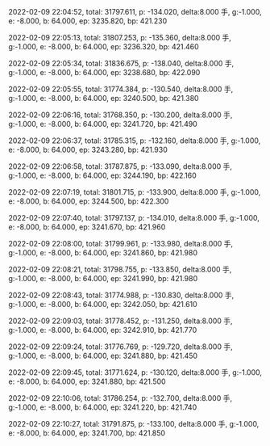 2022-02-09 22:04:52, total: 31797.611, p: -134.020, delta:8.000 手, g:-1.000, e: -8.000, b: 64.000, ep: 3235.820, bp: 421.230

2022-02-09 22:05:13, total: 31807.253, p: -135.360, delta:8.000 手, g:-1.000, e: -8.000, b: 64.000, ep: 3236.320, bp: 421.460

2022-02-09 22:05:34, total: 31836.675, p: -138.040, delta:8.000 手, g:-1.000, e: -8.000, b: 64.000, ep: 3238.680, bp: 422.090

2022-02-09 22:05:55, total: 31774.384, p: -130.540, delta:8.000 手, g:-1.000, e: -8.000, b: 64.000, ep: 3240.500, bp: 421.380

2022-02-09 22:06:16, total: 31768.350, p: -130.200, delta:8.000 手, g:-1.000, e: -8.000, b: 64.000, ep: 3241.720, bp: 421.490

2022-02-09 22:06:37, total: 31785.315, p: -132.160, delta:8.000 手, g:-1.000, e: -8.000, b: 64.000, ep: 3243.280, bp: 421.930

2022-02-09 22:06:58, total: 31787.875, p: -133.090, delta:8.000 手, g:-1.000, e: -8.000, b: 64.000, ep: 3244.190, bp: 422.160

2022-02-09 22:07:19, total: 31801.715, p: -133.900, delta:8.000 手, g:-1.000, e: -8.000, b: 64.000, ep: 3244.500, bp: 422.300

2022-02-09 22:07:40, total: 31797.137, p: -134.010, delta:8.000 手, g:-1.000, e: -8.000, b: 64.000, ep: 3241.670, bp: 421.960

2022-02-09 22:08:00, total: 31799.961, p: -133.980, delta:8.000 手, g:-1.000, e: -8.000, b: 64.000, ep: 3241.860, bp: 421.980

2022-02-09 22:08:21, total: 31798.755, p: -133.850, delta:8.000 手, g:-1.000, e: -8.000, b: 64.000, ep: 3241.990, bp: 421.980

2022-02-09 22:08:43, total: 31774.988, p: -130.830, delta:8.000 手, g:-1.000, e: -8.000, b: 64.000, ep: 3242.050, bp: 421.610

2022-02-09 22:09:03, total: 31778.452, p: -131.250, delta:8.000 手, g:-1.000, e: -8.000, b: 64.000, ep: 3242.910, bp: 421.770

2022-02-09 22:09:24, total: 31776.769, p: -129.720, delta:8.000 手, g:-1.000, e: -8.000, b: 64.000, ep: 3241.880, bp: 421.450

2022-02-09 22:09:45, total: 31771.624, p: -130.120, delta:8.000 手, g:-1.000, e: -8.000, b: 64.000, ep: 3241.880, bp: 421.500

2022-02-09 22:10:06, total: 31786.254, p: -132.700, delta:8.000 手, g:-1.000, e: -8.000, b: 64.000, ep: 3241.220, bp: 421.740

2022-02-09 22:10:27, total: 31791.875, p: -133.100, delta:8.000 手, g:-1.000, e: -8.000, b: 64.000, ep: 3241.700, bp: 421.850